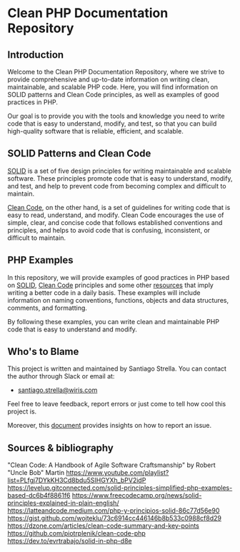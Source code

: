 # Clean PHP Documentation Repository

## Introduction

Welcome to the Clean PHP Documentation Repository, where we strive to provide comprehensive and up-to-date information on writing clean, maintainable, and scalable PHP code. Here, you will find information on SOLID patterns and Clean Code principles, as well as examples of good practices in PHP.

Our goal is to provide you with the tools and knowledge you need to write code that is easy to understand, modify, and test, so that you can build high-quality software that is reliable, efficient, and scalable.

## SOLID Patterns and Clean Code

[SOLID](scaffold/docs/SOLID/SOLID_PRINCIPLES.md) is a set of five design principles for writing maintainable and scalable software. These principles promote code that is easy to understand, modify, and test, and help to prevent code from becoming complex and difficult to maintain.

[Clean Code](scaffold/docs/CleanCode/CLEAN_CODE.md), on the other hand, is a set of guidelines for writing code that is easy to read, understand, and modify. Clean Code encourages the use of simple, clear, and concise code that follows established conventions and principles, and helps to avoid code that is confusing, inconsistent, or difficult to maintain.

## PHP Examples
In this repository, we will provide examples of good practices in PHP based on [SOLID](scaffold/docs/SOLID/SOLID_PRINCIPLES.md), [Clean Code](scaffold/docs/CleanCode/CLEAN_CODE.md) principles and some other [resources](scaffold/docs/Extra/RIGOR_TALKS.md) that imply writing a better code in a daily basis. These examples will include information on naming conventions, functions, objects and data structures, comments, and formatting. 

By following these examples, you can write clean and maintainable PHP code that is easy to understand and modify.

## Who's to Blame

This project is written and maintained by Santiago Strella. You can contact the author through Slack or email at:

- santiago.strella@wiris.com

Feel free to leave feedback, report errors or just come to tell how cool this project is. 

Moreover, this [document](scaffold/docs/ISSUE_REPORTING.md) provides insights on how to report an issue.

## Sources & bibliography

"Clean Code: A Handbook of Agile Software Craftsmanship" by Robert "Uncle Bob" Martin
https://www.youtube.com/playlist?list=PLfgj7DYkKH3Cd8bdu5SIHGYXh_bPV2idP
https://levelup.gitconnected.com/solid-principles-simplified-php-examples-based-dc6b4f8861f6
https://www.freecodecamp.org/news/solid-principles-explained-in-plain-english/
https://latteandcode.medium.com/php-y-principios-solid-86c77d56e90
https://gist.github.com/wojteklu/73c6914cc446146b8b533c0988cf8d29
https://dzone.com/articles/clean-code-summary-and-key-points
https://github.com/piotrplenik/clean-code-php
https://dev.to/evrtrabajo/solid-in-php-d8e
